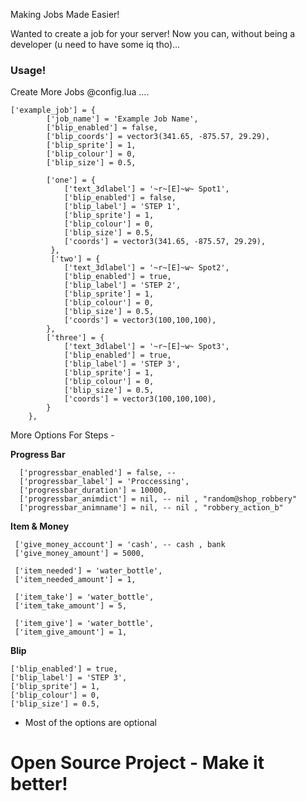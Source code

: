 
Making Jobs Made Easier!

Wanted to create a job for your server! Now you can, without being a developer (u need to have some iq tho)...

### Usage!

Create More Jobs @config.lua ....

```
['example_job'] = {
        ['job_name'] = 'Example Job Name',
        ['blip_enabled'] = false,
        ['blip_coords'] = vector3(341.65, -875.57, 29.29),
        ['blip_sprite'] = 1,
        ['blip_colour'] = 0,
        ['blip_size'] = 0.5,
        
        ['one'] = {
            ['text_3dlabel'] = '~r~[E]~w~ Spot1',
            ['blip_enabled'] = false,
            ['blip_label'] = 'STEP 1',
            ['blip_sprite'] = 1,
            ['blip_colour'] = 0,
            ['blip_size'] = 0.5,
            ['coords'] = vector3(341.65, -875.57, 29.29),
         },
         ['two'] = {
            ['text_3dlabel'] = '~r~[E]~w~ Spot2',
            ['blip_enabled'] = true,
            ['blip_label'] = 'STEP 2',
            ['blip_sprite'] = 1,
            ['blip_colour'] = 0,
            ['blip_size'] = 0.5,
            ['coords'] = vector3(100,100,100),
        },
        ['three'] = {
            ['text_3dlabel'] = '~r~[E]~w~ Spot3',
            ['blip_enabled'] = true,
            ['blip_label'] = 'STEP 3',
            ['blip_sprite'] = 1,
            ['blip_colour'] = 0,
            ['blip_size'] = 0.5,
            ['coords'] = vector3(100,100,100),
        }
    },
```  
More Options For Steps - 

 **Progress Bar**
```
  ['progressbar_enabled'] = false, --
  ['progressbar_label'] = 'Proccessing',
  ['progressbar_duration'] = 10000,         
  ['progressbar_animdict'] = nil, -- nil , "random@shop_robbery"
  ['progressbar_animname'] = nil, -- nil , "robbery_action_b"
 ```
 **Item & Money**
 ```
  ['give_money_account'] = 'cash', -- cash , bank
  ['give_money_amount'] = 5000, 
  
  ['item_needed'] = 'water_bottle',
  ['item_needed_amount'] = 1,
  
  ['item_take'] = 'water_bottle',
  ['item_take_amount'] = 5,
  
  ['item_give'] = 'water_bottle',
  ['item_give_amount'] = 1,
 ```
 **Blip**
 ```
 ['blip_enabled'] = true,
 ['blip_label'] = 'STEP 3',
 ['blip_sprite'] = 1,
 ['blip_colour'] = 0,
 ['blip_size'] = 0.5,
```

* Most of the options are optional 


# Open Source Project - Make it better!

